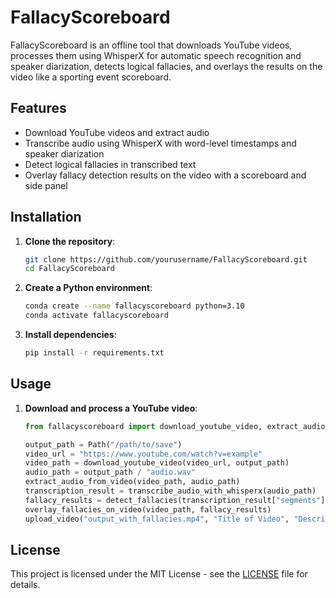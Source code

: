 # FallacyScoreboard

FallacyScoreboard is an offline tool that downloads YouTube videos, processes them using WhisperX for automatic speech recognition and speaker diarization, detects logical fallacies, and overlays the results on the video like a sporting event scoreboard.

## Features

- Download YouTube videos and extract audio
- Transcribe audio using WhisperX with word-level timestamps and speaker diarization
- Detect logical fallacies in transcribed text
- Overlay fallacy detection results on the video with a scoreboard and side panel

## Installation

1. **Clone the repository**:
    ```bash
    git clone https://github.com/yourusername/FallacyScoreboard.git
    cd FallacyScoreboard
    ```

2. **Create a Python environment**:
    ```bash
    conda create --name fallacyscoreboard python=3.10
    conda activate fallacyscoreboard
    ```

3. **Install dependencies**:
    ```bash
    pip install -r requirements.txt
    ```

## Usage

1. **Download and process a YouTube video**:
    ```python
    from fallacyscoreboard import download_youtube_video, extract_audio_from_video, transcribe_audio_with_whisperx, detect_fallacies, overlay_fallacies_on_video, upload_video

    output_path = Path("/path/to/save")
    video_url = "https://www.youtube.com/watch?v=example"
    video_path = download_youtube_video(video_url, output_path)
    audio_path = output_path / "audio.wav"
    extract_audio_from_video(video_path, audio_path)
    transcription_result = transcribe_audio_with_whisperx(audio_path)
    fallacy_results = detect_fallacies(transcription_result["segments"])
    overlay_fallacies_on_video(video_path, fallacy_results)
    upload_video("output_with_fallacies.mp4", "Title of Video", "Description of Video", "22", ["tag1", "tag2"])
    ```

## License

This project is licensed under the MIT License - see the [LICENSE](LICENSE) file for details.
